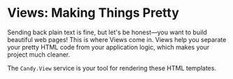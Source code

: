 # Views: Making Things Pretty

Sending back plain text is fine, but let's be honest—you want to build beautiful web pages! This is where Views come in. Views help you separate your pretty HTML code from your application logic, which makes your project much cleaner.

The `Candy.View` service is your tool for rendering these HTML templates.